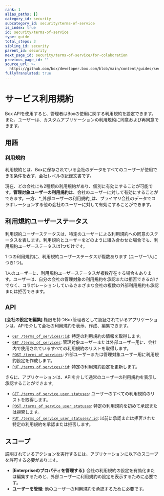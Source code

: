 ```yaml
---
rank: 1
alias_paths: []
category_id: security
subcategory_id: security/terms-of-service
is_index: true
id: security/terms-of-service
type: guide
total_steps: 3
sibling_id: security
parent_id: security
next_page_id: security/terms-of-service/for-colaboration
previous_page_id: ''
source_url: >-
  https://github.com/box/developer.box.com/blob/main/content/guides/security/terms-of-service/index.md
fullyTranslated: true
---
```

# サービス利用規約

Box APIを使用すると、管理者はBoxの使用に関する利用規約を設定できます。また、ユーザーは、カスタムアプリケーションの利用規約に同意および再同意できます。

## 用語

### 利用規約

利用規約とは、Boxに保存されている会社のデータをすべてのユーザーが使用できる条件を表す、会社レベルの記録文書です。

現在、どの会社にも2種類の利用規約があり、個別に有効にすることが可能です。**管理対象ユーザーの利用規約**は、会社のユーザーに対して有効にすることができます。一方、\*_外部ユーザーの利用規約_は、プライマリ会社のデータでコラボレーションする他の会社のユーザーに対して有効にすることができます。

## 利用規約ユーザーステータス

利用規約ユーザーステータスは、特定のユーザーによる利用規約への同意のステータスを表します。利用規約とユーザーをどのように組み合わせた場合でも、利用規約ユーザーステータスは1つだけです。

1 つの利用規約に、利用規約ユーザーステータスが複数あります (ユーザー1人につき1つ)。

1人のユーザーに、利用規約ユーザーステータスが複数存在する場合もあります。ユーザーは、自分の会社の管理対象の利用規約を承認または拒否できるだけでなく、コラボレーションしているさまざまな会社の複数の外部利用規約も承認または拒否できます。

## API

**\[会社の設定を編集]** 権限を持つBox管理者として認証されているアプリケーションは、APIを介して会社の利用規約を表示、作成、編集できます。

* [`GET /terms_of_services/:id`](e://get-terms-of-services-id): 特定の利用規約の情報を取得します。
* [`GET /terms_of_services`](e://get-terms-of-services): 管理対象ユーザーまたは外部ユーザー用に、会社内で使用されているすべての利用規約のリストを取得します。
* [`POST /terms_of_services`](e://post-terms-of-services): 外部ユーザーまたは管理対象ユーザー用に利用規約設定を作成します。
* [`PUT /terms_of_services/:id`](e://put-terms-of-services-id): 特定の利用規約設定を更新します。

さらに、アプリケーションは、APIを介して通常のユーザーの利用規約を表示し承認することができます。

* [`GET /terms_of_service_user_statuses`][euserstatuses]: ユーザーのすべての利用規約のリストを取得します。
* [`POST /terms_of_service_user_statuses`][euserstatuses_post]: 特定の利用規約を初めて承認または拒否します。
* [`PUT /terms_of_service_user_statuses/:id`][euserstatuses_put]: 以前に承認または拒否された特定の利用規約を承認または拒否します。

## スコープ

説明されているアクションを実行するには、アプリケーションに以下のスコープを許可する必要があります。

* **\[Enterpriseのプロパティを管理する]**: 会社の利用規約の設定を有効化または編集するためと、外部ユーザーに利用規約の設定を表示するために必要です。
* **ユーザーを管理**: 他のユーザーの利用規約を承認するために必要です。

[euserstatuses]: e://get-terms-of-service-user-statuses

[euserstatuses_put]: e://put-terms-of-service-user-statuses-id

[euserstatuses_post]: e://post-terms-of-service-user-statuses
